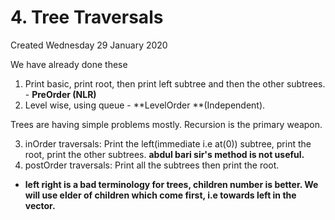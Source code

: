 # 4. Tree Traversals
Created Wednesday 29 January 2020

We have already done these

1. Print basic, print root, then print left subtree and then the other subtrees.  - **PreOrder (NLR)**
2. Level wise, using queue - **LevelOrder **(Independent).


Trees are having simple problems mostly. Recursion is the primary weapon.


3. inOrder traversals: Print the left(immediate i.e at(0)) subtree, print the root, print the other subtrees. **abdul bari sir's method is not useful.**
4. postOrder traversals: Print all the subtrees then print the root.



* **left right is a bad terminology for trees, children number is better. We will use elder of children which come first, i.e towards left in the vector.**


